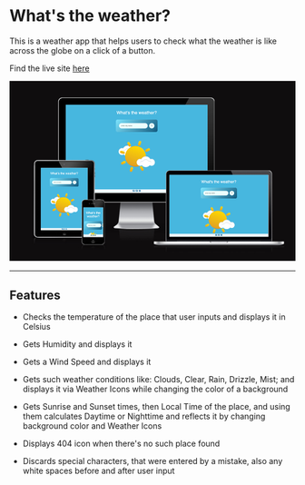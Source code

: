 # What's the weather?

This is a weather app that helps users to check what the weather is like across the globe on a click of a button.

Find the live site [here]

[here]: https://flowercatgirl.github.io/secondAssignment/

![screenshot of site responsiveness](assets/images/responsiveness.jpg)

---

## Features

- Checks the temperature of the place that user inputs and displays it in Celsius

- Gets Humidity and displays it

- Gets a Wind Speed and displays it

- Gets such weather conditions like: Clouds, Clear, Rain, Drizzle, Mist; and displays it via Weather Icons while changing the color of a background

- Gets Sunrise and Sunset times, then Local Time of the place, and using them calculates Daytime or Nighttime and reflects it by changing background color and Weather Icons

- Displays 404 icon when there's no such place found

- Discards special characters, that were entered by a mistake, also any white spaces before and after user input
